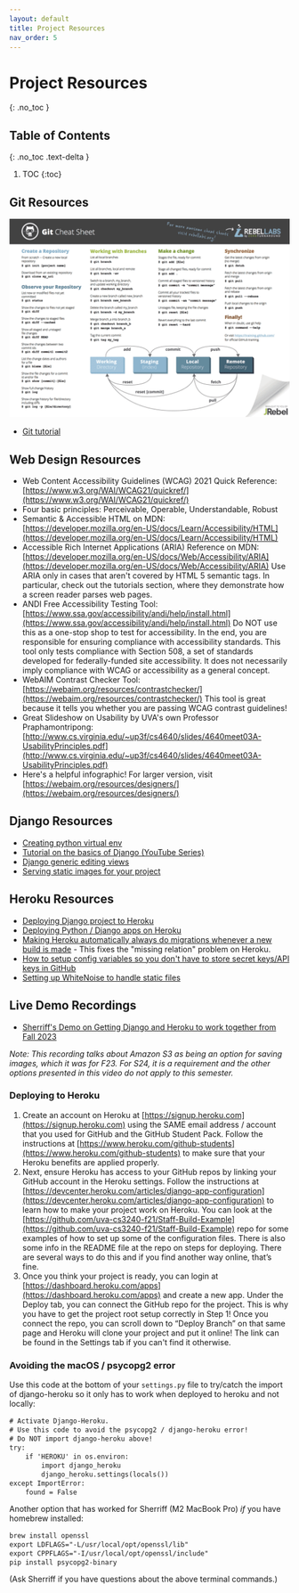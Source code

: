 ```yaml
---
layout: default
title: Project Resources
nav_order: 5
---
```


# Project Resources
{: .no_toc }

## Table of Contents
{: .no_toc .text-delta }

1. TOC
{:toc}

## Git Resources
![Git Cheat Sheet](/assets/images/git-cheat-sheet.png?raw=true "Git Cheat Sheet")

* [Git tutorial](https://kbroman.org/github_tutorial/)

## Web Design Resources

* Web Content Accessibility Guidelines (WCAG) 2021 Quick Reference: [https://www.w3.org/WAI/WCAG21/quickref/](https://www.w3.org/WAI/WCAG21/quickref/)
* Four basic principles: Perceivable, Operable, Understandable, Robust
* Semantic & Accessible HTML on MDN: [https://developer.mozilla.org/en-US/docs/Learn/Accessibility/HTML](https://developer.mozilla.org/en-US/docs/Learn/Accessibility/HTML)
* Accessible Rich Internet Applications (ARIA) Reference on MDN: [https://developer.mozilla.org/en-US/docs/Web/Accessibility/ARIA](https://developer.mozilla.org/en-US/docs/Web/Accessibility/ARIA)
Use ARIA only in cases that aren't covered by HTML 5 semantic tags. In particular, check out the tutorials section, where they demonstrate how a screen reader parses web pages.
* ANDI Free Accessibility Testing Tool: [https://www.ssa.gov/accessibility/andi/help/install.html](https://www.ssa.gov/accessibility/andi/help/install.html)
Do NOT use this as a one-stop shop to test for accessibility. In the end, you are responsible for ensuring compliance with accessibility standards. This tool only tests compliance with Section 508, a set of standards developed for federally-funded site accessibility. It does not necessarily imply compliance with WCAG or accessibility as a general concept.
* WebAIM Contrast Checker Tool: [https://webaim.org/resources/contrastchecker/](https://webaim.org/resources/contrastchecker/)
This tool is great because it tells you whether you are passing WCAG contrast guidelines!
* Great Slideshow on Usability by UVA's own Professor Praphamontripong: [http://www.cs.virginia.edu/~up3f/cs4640/slides/4640meet03A-UsabilityPrinciples.pdf](http://www.cs.virginia.edu/~up3f/cs4640/slides/4640meet03A-UsabilityPrinciples.pdf)
* Here's a helpful infographic! For larger version, visit [https://webaim.org/resources/designers/](https://webaim.org/resources/designers/)

## Django Resources

* [Creating python virtual env](https://packaging.python.org/guides/installing-using-pip-and-virtual-environments/)
* [Tutorial on the basics of Django (YouTube Series)](https://www.youtube.com/watch?v=UmljXZIypDc)
* [Django generic editing views](https://docs.djangoproject.com/en/4.2/ref/class-based-views/generic-editing/)
* [Serving static images for your project](https://docs.djangoproject.com/en/4.2/howto/static-files/deployment/)

## Heroku Resources
* [Deploying Django project to Heroku](https://devcenter.heroku.com/articles/django-app-configuration)
* [Deploying Python / Django apps on Heroku](https://devcenter.heroku.com/articles/python-gunicorn)
* [Making Heroku automatically always do migrations whenever a new build is made](https://help.heroku.com/GDQ74SU2/django-migrations) - This fixes the "missing relation" problem on Heroku.
* [How to setup config variables so you don't have to store secret keys/API keys in GitHub](https://devcenter.heroku.com/articles/config-vars)
* [Setting up WhiteNoise to handle static files](https://whitenoise.readthedocs.io/en/stable/django.html)

## Live Demo Recordings

* [Sherriff's Demo on Getting Django and Heroku to work together from Fall 2023](https://www.cs.virginia.edu/~sherriff/cs3240/DjangoHeroku.mp4)

_Note: This recording talks about Amazon S3 as being an option for saving images, which it was for F23.  For S24, it is a requirement and the other options presented in this video do not apply to this semester._


### Deploying to Heroku

1. Create an account on Heroku at [https://signup.heroku.com](https://signup.heroku.com) using the SAME email address / account that you used for GitHub and the GitHub Student Pack.  Follow the instructions at [https://www.heroku.com/github-students](https://www.heroku.com/github-students) to make sure that your Heroku benefits are applied properly.
2. Next, ensure Heroku has access to your GitHub repos by linking your GitHub account in the Heroku settings.  Follow the instructions at [https://devcenter.heroku.com/articles/django-app-configuration](https://devcenter.heroku.com/articles/django-app-configuration) to learn how to make your project work on Heroku.  You can look at the [https://github.com/uva-cs3240-f21/Staff-Build-Example](https://github.com/uva-cs3240-f21/Staff-Build-Example) repo for some examples of how to set up some of the configuration files. There is also some info in the README file at the repo on steps for deploying.  There are several ways to do this and if you find another way online, that’s fine.
3. Once you think your project is ready, you can login at [https://dashboard.heroku.com/apps](https://dashboard.heroku.com/apps) and create a new app. Under the Deploy tab, you can connect the GitHub repo for the project. This is why you have to get the project root setup correctly in Step 1! Once you connect the repo, you can scroll down to “Deploy Branch” on that same page and Heroku will clone your project and put it online! The link can be found in the Settings tab if you can't find it otherwise.


### Avoiding the macOS / psycopg2 error

Use this code at the bottom of your `settings.py` file to try/catch the import of django-heroku so it only has to work when deployed to heroku and not locally:

```
# Activate Django-Heroku.
# Use this code to avoid the psycopg2 / django-heroku error!  
# Do NOT import django-heroku above!
try:
    if 'HEROKU' in os.environ:
        import django_heroku
        django_heroku.settings(locals())
except ImportError:
    found = False
```

Another option that has worked for Sherriff (M2 MacBook Pro) _if_ you have homebrew installed:

```
brew install openssl
export LDFLAGS="-L/usr/local/opt/openssl/lib"
export CPPFLAGS="-I/usr/local/opt/openssl/include"
pip install psycopg2-binary
```

(Ask Sherriff if you have questions about the above terminal commands.)
